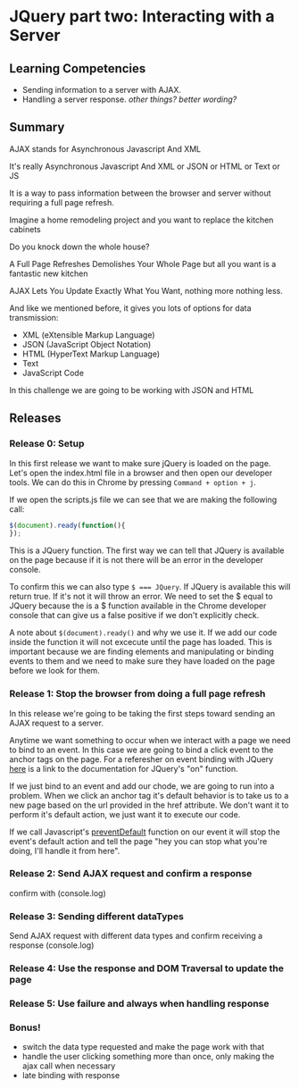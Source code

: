 # JQuery part two: Interacting with a Server

## Learning Competencies

* Sending information to a server with AJAX.
* Handling a server response.
_other things? better wording?_

## Summary

AJAX stands for Asynchronous Javascript And XML

It's really Asynchronous Javascript And XML or JSON or HTML or Text or JS

It is a way to pass information between the browser and server without requiring a full page refresh.

Imagine a home remodeling project and you want to replace the kitchen cabinets

Do you knock down the whole house?

A Full Page Refreshes Demolishes Your Whole Page but all you want is a fantastic new kitchen

AJAX Lets You Update Exactly What You Want, nothing more nothing less.

And like we mentioned before, it gives you lots of options for data transmission:

- XML (eXtensible Markup Language)
- JSON (JavaScript Object Notation)
- HTML (HyperText Markup Language)
- Text
- JavaScript Code

In this challenge we are going to be working with JSON and HTML


## Releases

### Release 0: Setup 
In this first release we want to make sure jQuery is loaded on the page. Let's open the index.html file in a browser and then open our developer tools. We can do this in Chrome by pressing `Command + option + j`.

If we open the scripts.js file we can see that we are making the following call:
``` JavaScript
$(document).ready(function(){
});
```
This is a JQuery function. The first way we can tell that JQuery is available on the page because if it is not there will be an error in the developer console. 

To confirm this we can also type `$ === JQuery`. If JQuery is available this will return true. If it's not it will throw an error. We need to set the $ equal to JQuery because the is a $ function available in the Chrome developer console that can give us a false positive if we don't explicitly check.

A note about `$(document).ready()` and why we use it. If we add our code inside the function it will not excecute until the page has loaded. This is important because we are finding elements and manipulating or binding events to them and we need to make sure they have loaded on the page before we look for them. 

### Release 1: Stop the browser from doing a full page refresh
In this release we're going to be taking the first steps toward sending an AJAX request to a server. 

Anytime we want something to occur when we interact with a page we need to bind to an event. In this case we are going to bind a click event to the anchor tags on the page. For a referesher on event binding with JQuery [here](http://api.jquery.com/on/) is a link to the documentation for JQuery's "on" function.

If we just bind to an event and add our chode, we are going to run into a problem. When we click an anchor tag it's default behavior is to take us to a new page based on the url provided in the href attribute. We don't want it to perform it's default action, we just want it to execute our code.

If we call Javascript's [preventDefault](https://developer.mozilla.org/en-US/docs/Web/API/Event/preventDefault) function on our event it will stop the event's default action and tell the page "hey you can stop what you're doing, I'll handle it from here". 

### Release 2: Send AJAX request and confirm a response 
confirm with (console.log)


### Release 3: Sending different dataTypes
Send AJAX request with different data types and confirm receiving a response (console.log)
### Release 4: Use the response and DOM Traversal to update the page

### Release 5: Use failure and always when handling response

### Bonus!

- switch the data type requested and make the page work with that
- handle the user clicking something more than once, only making the ajax call when necessary
- late binding with response

